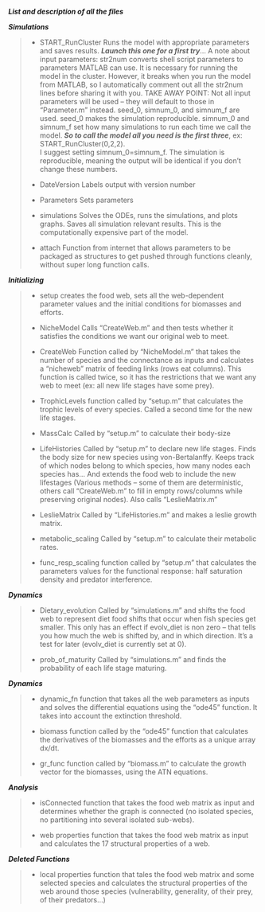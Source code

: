 ***List and description of all the files***

***Simulations***

> - START\_RunCluster Runs the model with appropriate parameters and
> saves results. ***Launch this one for a first try***… A note about
> input parameters: str2num converts shell script parameters to
> parameters MATLAB can use. It is necessary for running the model in
> the cluster. However, it breaks when you run the model from MATLAB, so
> I automatically comment out all the str2num lines before sharing it
> with you. TAKE AWAY POINT: Not all input parameters will be used –
> they will default to those in “Parameter.m” instead. seed\_0,
> simnum\_0, and simnum\_f are used. seed\_0 makes the simulation
> reproducible. simnum\_0 and simnum\_f set how many simulations to run
> each time we call the model. ***So to call the model all you need is
> the first three***, ex: START\_RunCluster(0,2,2).\
> I suggest setting simnum\_0=simnum\_f. The simulation is reproducible,
> meaning the output will be identical if you don’t change these
> numbers.
>
> - DateVersion Labels output with version number
>
> - Parameters Sets parameters
>
> - simulations Solves the ODEs, runs the simulations, and plots graphs.
> Saves all simulation relevant results. This is the computationally
> expensive part of the model.
>
> - attach Function from internet that allows parameters to be packaged
> as structures to get pushed through functions cleanly, without super
> long function calls.

***Initializing***

> - setup creates the food web, sets all the web-dependent parameter
> values and the initial conditions for biomasses and efforts.
>
> - NicheModel Calls “CreateWeb.m” and then tests whether it satisfies
> the conditions we want our original web to meet.
>
> - CreateWeb Function called by “NicheModel.m” that takes the number of
> species and the connectance as inputs and calculates a “nicheweb”
> matrix of feeding links (rows eat columns). This function is called
> twice, so it has the restrictions that we want any web to meet (ex:
> all new life stages have some prey).
>
> - TrophicLevels function called by “setup.m” that calculates the
> trophic levels of every species. Called a second time for the new life
> stages.
>
> - MassCalc Called by “setup.m” to calculate their body-size
>
> - LifeHistories Called by “setup.m” to declare new life stages. Finds
> the body size for new species using von-Bertalanffy. Keeps track of
> which nodes belong to which species, how many nodes each species has…
> And extends the food web to include the new lifestages (Various
> methods – some of them are deterministic, others call “CreateWeb.m” to
> fill in empty rows/columns while preserving original nodes). Also
> calls “LeslieMatrix.m”
>
> - LeslieMatrix Called by “LifeHistories.m” and makes a leslie growth
> matrix.
>
> - metabolic\_scaling Called by “setup.m” to calculate their metabolic
> rates.
>
> - func\_resp\_scaling function called by “setup.m” that calculates the
> parameters values for the functional response: half saturation density
> and predator interference.

***Dynamics***

> - Dietary\_evolution Called by “simulations.m” and shifts the food web
> to represent diet food shifts that occur when fish species get
> smaller. This only has an effect if evolv\_diet is non zero – that
> tells you how much the web is shifted by, and in which direction. It’s
> a test for later (evolv\_diet is currently set at 0).
>
> - prob\_of\_maturity Called by “simulations.m” and finds the
> probability of each life stage maturing.

***Dynamics***

> - dynamic\_fn function that takes all the web parameters as inputs and
> solves the differential equations using the “ode45” function. It takes
> into account the extinction threshold.
>
> - biomass function called by the “ode45” function that calculates the
> derivatives of the biomasses and the efforts as a unique array dx/dt.
>
> - gr\_func function called by “biomass.m” to calculate the growth
> vector for the biomasses, using the ATN equations.

***Analysis***

> - isConnected function that takes the food web matrix as input and
> determines whether the graph is connected (no isolated species, no
> partitioning into several isolated sub-webs).
>
> - web properties function that takes the food web matrix as input and
> calculates the 17 structural properties of a web.

***Deleted Functions***

> - local properties function that tales the food web matrix and some
> selected species and calculates the structural properties of the web
> around those species (vulnerability, generality, of their prey, of
> their predators…)
